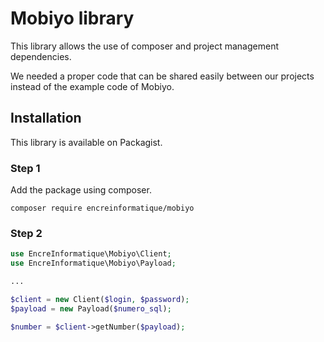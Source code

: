 # Mobiyo library

This library allows the use of composer and project management dependencies.
 
We needed a proper code that can be shared easily between our projects instead of the example code of Mobiyo.

## Installation

This library is available on Packagist.

### Step 1

Add the package using composer.

```composer require encreinformatique/mobiyo```

### Step 2

```php
use EncreInformatique\Mobiyo\Client;
use EncreInformatique\Mobiyo\Payload;

...

$client = new Client($login, $password);
$payload = new Payload($numero_sql);

$number = $client->getNumber($payload);
```
